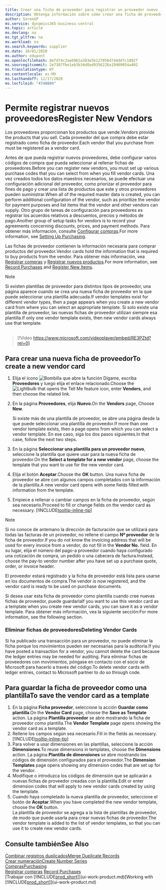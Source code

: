 ```yaml
---
title: Crear una ficha de proveedor para registrar un proveedor nuevo | Documentos de Microsoft
description: Obtenga información sobre cómo crear una ficha de proveedor para registrar un nuevo proveedor.
author: SorenGP
ms.service: dynamics365-business-central
ms.topic: article
ms.devlang: na
ms.tgt_pltfrm: na
ms.workload: na
ms.search.keywords: supplier
ms.date: 10/01/2020
ms.author: edupont
ms.openlocfilehash: 8efd74c3ae6962a383e5b127056d744dd7c1892f
ms.sourcegitcommit: 2e7307fbe1eb3b34d0ad9356226a19409054a402
ms.translationtype: HT
ms.contentlocale: es-MX
ms.lasthandoff: 12/17/2020
ms.locfileid: "4748804"
---
```

# <a name="register-new-vendors"></a><span data-ttu-id="dd8ec-103">Permite registrar nuevos proveedores</span><span class="sxs-lookup"><span data-stu-id="dd8ec-103">Register New Vendors</span></span>

<span data-ttu-id="dd8ec-104">Los proveedores proporcionan los productos que vende.</span><span class="sxs-lookup"><span data-stu-id="dd8ec-104">Vendors provide the products that you sell.</span></span> <span data-ttu-id="dd8ec-105">Cada proveedor del que compra debe estar registrado como ficha de proveedor.</span><span class="sxs-lookup"><span data-stu-id="dd8ec-105">Each vendor that you purchase from must be registered as a vendor card.</span></span>

<span data-ttu-id="dd8ec-106">Antes de que pueda registrar nuevos proveedores, debe configurar varios códigos de compra que pueda seleccionar al rellenar fichas de proveedores.</span><span class="sxs-lookup"><span data-stu-id="dd8ec-106">Before you can register new vendors, you must set up various purchase codes that you can select from when you fill vendor cards.</span></span> <span data-ttu-id="dd8ec-107">Una vez creados todos los datos maestros necesarios, se puede efectuar una configuración adicional del proveedor, como priorizar el proveedor para fines de pago y crear una lista de productos que este y otros proveedores pueden suministrar.</span><span class="sxs-lookup"><span data-stu-id="dd8ec-107">When all of the required master data is created, you can perform additional configuration of the vendor, such as prioritize the vendor for payment purposes and list items that the vendor and other vendors can supply.</span></span> <span data-ttu-id="dd8ec-108">Otro grupo de tareas de configuración para proveedores es registrar los acuerdos relativos a descuentos, precios y métodos de pago.</span><span class="sxs-lookup"><span data-stu-id="dd8ec-108">Another group of setup tasks for vendors is to record your agreements concerning discounts, prices, and payment methods.</span></span> <span data-ttu-id="dd8ec-109">Para obtener más información, consulte [Configurar compras](purchasing-setup-purchasing.md).</span><span class="sxs-lookup"><span data-stu-id="dd8ec-109">For more information, see [Setting Up Purchasing](purchasing-setup-purchasing.md).</span></span>

<span data-ttu-id="dd8ec-110">Las fichas de proveedor contienen la información necesaria para comprar productos del proveedor.</span><span class="sxs-lookup"><span data-stu-id="dd8ec-110">Vendor cards hold the information that is required to buy products from the vendor.</span></span> <span data-ttu-id="dd8ec-111">Para obtener más información, vea [Registrar compras](purchasing-how-record-purchases.md) y [Registrar nuevos productos](inventory-how-register-new-items.md).</span><span class="sxs-lookup"><span data-stu-id="dd8ec-111">For more information, see [Record Purchases](purchasing-how-record-purchases.md) and [Register New Items](inventory-how-register-new-items.md).</span></span>

> [!NOTE]  
> <span data-ttu-id="dd8ec-112">Si existen plantillas de proveedor para distintos tipos de proveedor, una página aparece cuando se crea una nueva ficha de proveedor en la que puede seleccionar una plantilla adecuada.</span><span class="sxs-lookup"><span data-stu-id="dd8ec-112">If vendor templates exist for different vendor types, then a page appears when you create a new vendor card from where you can select an appropriate template.</span></span> <span data-ttu-id="dd8ec-113">Si solo existe una plantilla de proveedor, las nuevas fichas de proveedor utilizan siempre esa plantilla.</span><span class="sxs-lookup"><span data-stu-id="dd8ec-113">If only one vendor template exists, then new vendor cards always use that template.</span></span>
<br><br>  

> [!Video https://www.microsoft.com/videoplayer/embed/RE3PZtd?rel=0]

## <a name="to-create-a-new-vendor-card"></a><span data-ttu-id="dd8ec-114">Para crear una nueva ficha de proveedor</span><span class="sxs-lookup"><span data-stu-id="dd8ec-114">To create a new vendor card</span></span>

1. <span data-ttu-id="dd8ec-115">Elija el icono ![Bombilla que abre la función Dígame](media/ui-search/search_small.png "Dígame qué desea hacer"), escriba **Proveedores** y luego elija el enlace relacionado.</span><span class="sxs-lookup"><span data-stu-id="dd8ec-115">Choose the ![Lightbulb that opens the Tell Me feature](media/ui-search/search_small.png "Tell me what you want to do") icon, enter **Vendors**, and then choose the related link.</span></span>  
2. <span data-ttu-id="dd8ec-116">En la página **Proveedores**, elija **Nuevo**.</span><span class="sxs-lookup"><span data-stu-id="dd8ec-116">On the **Vendors** page, Choose **New**.</span></span>

    <span data-ttu-id="dd8ec-117">Si existe más de una plantilla de proveedor, se abre una página desde la que puede seleccionar una plantilla de proveedor.</span><span class="sxs-lookup"><span data-stu-id="dd8ec-117">If more than one vendor template exists, then a page opens from which you can select a vendor template.</span></span> <span data-ttu-id="dd8ec-118">En ese caso, siga los dos pasos siguientes.</span><span class="sxs-lookup"><span data-stu-id="dd8ec-118">In that case, follow the next two steps.</span></span>
3. <span data-ttu-id="dd8ec-119">En la página **Seleccionar una plantilla para un proveedor nuevo**, seleccione la plantilla que quiere usar para la nueva ficha de proveedor.</span><span class="sxs-lookup"><span data-stu-id="dd8ec-119">On the **Select a template for a new vendor** page, choose the template that you want to use for the new vendor card.</span></span>
4. <span data-ttu-id="dd8ec-120">Elija el botón **Aceptar**.</span><span class="sxs-lookup"><span data-stu-id="dd8ec-120">Choose the **OK** button.</span></span> <span data-ttu-id="dd8ec-121">Una nueva ficha de proveedor se abre con algunos campos completados con la información de la plantilla.</span><span class="sxs-lookup"><span data-stu-id="dd8ec-121">A new vendor card opens with some fields filled with information from the template.</span></span>
5. <span data-ttu-id="dd8ec-122">Empiece a rellenar o cambiar campos en la ficha de proveedor, según sea necesario.</span><span class="sxs-lookup"><span data-stu-id="dd8ec-122">Proceed to fill or change fields on the vendor card as necessary.</span></span> [!INCLUDE[tooltip-inline-tip](includes/tooltip-inline-tip_md.md)]

> [!NOTE]  
> <span data-ttu-id="dd8ec-123">Si no conoce de antemano la dirección de facturación que se utilizará para todas las facturas de un proveedor, no rellene el campo **Nº proveedor** de la ficha de proveedor.</span><span class="sxs-lookup"><span data-stu-id="dd8ec-123">If you do not know the invoicing address that will be used for every invoice from a vendor, do not fill in the **Vendor No.** field.</span></span> <span data-ttu-id="dd8ec-124">En su lugar, elija el número del pago-a proveedor cuando haya configurado una cotización de compra, un pedido o una cabecera de factura.</span><span class="sxs-lookup"><span data-stu-id="dd8ec-124">Instead, choose the pay-to vendor number after you have set up a purchase quote, order, or invoice header.</span></span>

<span data-ttu-id="dd8ec-125">El proveedor estará registrado y la ficha de proveedor está lista para usarse en los documentos de compra.</span><span class="sxs-lookup"><span data-stu-id="dd8ec-125">The vendor is now registered, and the vendor card is ready to be used on purchase documents.</span></span>

<span data-ttu-id="dd8ec-126">Si desea usar esta ficha de proveedor como plantilla cuando cree nuevas fichas de proveedor, puede guardarla</span><span class="sxs-lookup"><span data-stu-id="dd8ec-126">If you want to use this vendor card as a template when you create new vendor cards, you can save it as a vendor template.</span></span> <span data-ttu-id="dd8ec-127">Para obtener más información, vea la siguiente sección:</span><span class="sxs-lookup"><span data-stu-id="dd8ec-127">For more information, see the following section.</span></span>

### <a name="deleting-vendor-cards"></a><span data-ttu-id="dd8ec-128">Eliminar fichas de proveedores</span><span class="sxs-lookup"><span data-stu-id="dd8ec-128">Deleting Vendor Cards</span></span>
<span data-ttu-id="dd8ec-129">Si ha publicado una transacción para un proveedor, no puede eliminar la ficha porque los movimientos pueden ser necesarias para la auditoría.</span><span class="sxs-lookup"><span data-stu-id="dd8ec-129">If you have posted a transaction for a vendor, you cannot delete the card because the ledger entries may be needed for auditing.</span></span> <span data-ttu-id="dd8ec-130">Para eliminar fichas de proveedores con movimientos, póngase en contacto con el socio de Microsoft para hacerlo a través del código.</span><span class="sxs-lookup"><span data-stu-id="dd8ec-130">To delete vendor cards with ledger entries, contact to Microsoft partner to do so through code.</span></span>

## <a name="to-save-the-vendor-card-as-a-template"></a><span data-ttu-id="dd8ec-131">Para guardar la ficha de proveedor como una plantilla</span><span class="sxs-lookup"><span data-stu-id="dd8ec-131">To save the vendor card as a template</span></span>
1. <span data-ttu-id="dd8ec-132">En la página **Ficha proveedor**, seleccione la acción **Guardar como plantilla**.</span><span class="sxs-lookup"><span data-stu-id="dd8ec-132">On the **Vendor Card** page, choose the **Save as Template** action.</span></span> <span data-ttu-id="dd8ec-133">La página **Plantilla proveedor** se abre mostrando la ficha de proveedor como plantilla.</span><span class="sxs-lookup"><span data-stu-id="dd8ec-133">The **Vendor Template** page opens showing the vendor card as a template.</span></span>
2. <span data-ttu-id="dd8ec-134">Rellene los campos según sea necesario.</span><span class="sxs-lookup"><span data-stu-id="dd8ec-134">Fill in the fields as necessary.</span></span> [!INCLUDE[tooltip-inline-tip](includes/tooltip-inline-tip_md.md)]
3. <span data-ttu-id="dd8ec-135">Para volver a usar dimensiones en las plantillas, seleccione la acción **Dimensiones**.</span><span class="sxs-lookup"><span data-stu-id="dd8ec-135">To reuse dimensions in templates, choose the **Dimensions** action.</span></span> <span data-ttu-id="dd8ec-136">La página **Plantilla de dimensiones** se abre mostrando los códigos de dimensión configurados para el proveedor.</span><span class="sxs-lookup"><span data-stu-id="dd8ec-136">The **Dimension Templates** page opens showing any dimension codes that are set up for the vendor.</span></span>
4. <span data-ttu-id="dd8ec-137">Modifique o introduzca los códigos de dimensión que se aplicarán a nuevas fichas de proveedor creadas con la plantilla.</span><span class="sxs-lookup"><span data-stu-id="dd8ec-137">Edit or enter dimension codes that will apply to new vendor cards created by using the template.</span></span>
5. <span data-ttu-id="dd8ec-138">Cuando haya completado la nueva plantilla de proveedor, seleccione el botón de **Aceptar**.</span><span class="sxs-lookup"><span data-stu-id="dd8ec-138">When you have completed the new vendor template, choose the **OK** button.</span></span>  
   <span data-ttu-id="dd8ec-139">La plantilla de proveedor se agrega a la lista de plantillas de proveedor, de modo que puede usarla para crear nuevas fichas de proveedor.</span><span class="sxs-lookup"><span data-stu-id="dd8ec-139">The vendor template is added to the list of vendor templates, so that you can use it to create new vendor cards.</span></span>

## <a name="see-also"></a><span data-ttu-id="dd8ec-140">Consulte también</span><span class="sxs-lookup"><span data-stu-id="dd8ec-140">See Also</span></span>
[<span data-ttu-id="dd8ec-141">Combinar registros duplicados</span><span class="sxs-lookup"><span data-stu-id="dd8ec-141">Merge Duplicate Records</span></span>](sales-how-merge-duplicate-records.md)  
[<span data-ttu-id="dd8ec-142">Crear numeración</span><span class="sxs-lookup"><span data-stu-id="dd8ec-142">Create Number Series</span></span>](ui-create-number-series.md)  
[<span data-ttu-id="dd8ec-143">Compras</span><span class="sxs-lookup"><span data-stu-id="dd8ec-143">Purchasing</span></span>](purchasing-manage-purchasing.md)  
<span data-ttu-id="dd8ec-144">[Registrar compras](purchasing-how-record-purchases.md) </span><span class="sxs-lookup"><span data-stu-id="dd8ec-144">[Record Purchases](purchasing-how-record-purchases.md) </span></span>  
<span data-ttu-id="dd8ec-145">[Trabajar con [!INCLUDE[prod_short](includes/prod_short.md)]](ui-work-product.md)</span><span class="sxs-lookup"><span data-stu-id="dd8ec-145">[Working with [!INCLUDE[prod_short](includes/prod_short.md)]](ui-work-product.md)</span></span>  
